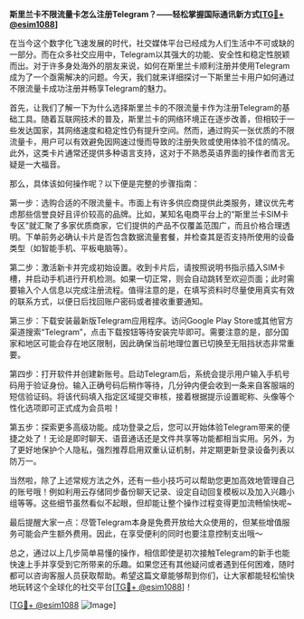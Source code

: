 **斯里兰卡不限流量卡怎么注册Telegram？——轻松掌握国际通讯新方式[[TG💪+ @esim1088](https://t.me/s/esim1088)]**

在当今这个数字化飞速发展的时代，社交媒体平台已经成为人们生活中不可或缺的一部分。而在众多社交应用中，Telegram以其强大的功能、安全性和稳定性脱颖而出。对于许多身处海外的朋友来说，如何在斯里兰卡顺利注册并使用Telegram成为了一个亟需解决的问题。今天，我们就来详细探讨一下斯里兰卡用户如何通过不限流量卡成功注册并畅享Telegram的魅力。

首先，让我们了解一下为什么选择斯里兰卡的不限流量卡作为注册Telegram的基础工具。随着互联网技术的普及，斯里兰卡的网络环境正在逐步改善，但相较于一些发达国家，其网络速度和稳定性仍有提升空间。然而，通过购买一张优质的不限流量卡，用户可以有效避免因网速过慢而导致的注册失败或使用体验不佳的情况。此外，这类卡片通常还提供多种语言支持，这对于不熟悉英语界面的操作者而言无疑是一大福音。

那么，具体该如何操作呢？以下便是完整的步骤指南：

第一步：选购合适的不限流量卡。市面上有许多供应商提供此类服务，建议优先考虑那些信誉良好且评价较高的品牌。比如，某知名电商平台上的“斯里兰卡SIM卡专区”就汇聚了多家优质商家，它们提供的产品不仅覆盖范围广，而且价格合理透明。下单前务必确认卡片是否包含数据流量套餐，并检查其是否支持所使用的设备类型（如智能手机、平板电脑等）。

第二步：激活新卡并完成初始设置。收到卡片后，请按照说明书指示插入SIM卡槽，并启动手机进行开机检测。如果一切正常，则会自动跳转至欢迎页面；此时需要输入个人信息以完成注册流程。值得注意的是，在填写资料时尽量使用真实有效的联系方式，以便日后找回账户密码或者接收重要通知。

第三步：下载安装最新版Telegram应用程序。访问Google Play Store或其他官方渠道搜索“Telegram”，点击下载按钮等待安装完毕即可。需要注意的是，部分国家和地区可能会存在地区限制，因此确保当前地理位置已切换至无阻挡状态非常重要。

第四步：打开软件并创建新账号。启动Telegram后，系统会提示用户输入手机号码用于验证身份。输入正确号码后稍作等待，几分钟内便会收到一条来自客服端的短信验证码。将该代码填入指定区域提交审核，接着根据提示设置昵称、头像等个性化选项即可正式成为会员啦！

第五步：探索更多高级功能。成功登录之后，您可以开始体验Telegram带来的便捷之处了！无论是即时聊天、语音通话还是文件共享等功能都相当实用。另外，为了更好地保护个人隐私，强烈推荐启用双重认证机制，并定期更新登录设备列表以防万一。

当然啦，除了上述常规方法之外，还有一些小技巧可以帮助您更加高效地管理自己的账号哦！例如利用云存储同步备份聊天记录、设定自动回复模板以及加入兴趣小组等等。这些细节虽然看似不起眼，但却能让整个操作过程变得更加流畅愉快呢~

最后提醒大家一点：尽管Telegram本身是免费开放给大众使用的，但某些增值服务可能会产生额外费用。因此，在享受便利的同时也要注意控制支出哦～

总之，通过以上几步简单易懂的操作，相信即使是初次接触Telegram的新手也能快速上手并享受到它所带来的乐趣。如果您还有其他疑问或者遇到任何困难，随时都可以咨询客服人员获取帮助。希望这篇文章能够帮到你们，让大家都能轻松愉快地玩转这个全球化的社交平台[[TG💪+ @esim1088](https://t.me/s/esim1088)]！

[[TG💪+ @esim1088](https://t.me/s/esim1088) ![Image](https://i.postimg.cc/4NQfJmqS/Snipaste-2025-05-13-00-14-12.png)]